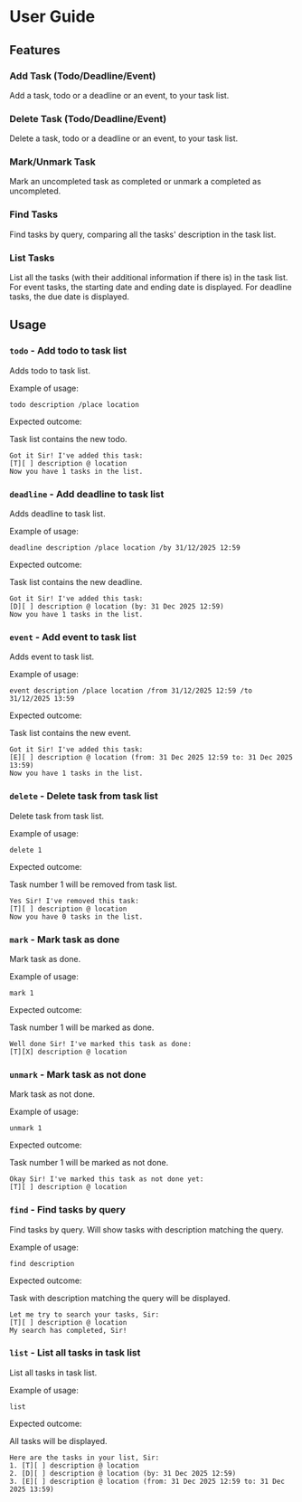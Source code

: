 # User Guide

## Features

### Add Task (Todo/Deadline/Event)

Add a task, todo or a deadline or an event, to your task list.

### Delete Task (Todo/Deadline/Event)

Delete a task, todo or a deadline or an event, to your task list.

### Mark/Unmark Task

Mark an uncompleted task as completed or unmark a completed as uncompleted.

### Find Tasks

Find tasks by query, comparing all the tasks' description in the task list.

### List Tasks

List all the tasks (with their additional information if there is) in the task list. For event tasks, the starting date and ending date is displayed. For deadline tasks, the due date is displayed.

## Usage

### `todo` - Add todo to task list

Adds todo to task list.

Example of usage: 

`todo description /place location`

Expected outcome:

Task list contains the new todo.

```
Got it Sir! I've added this task:
[T][ ] description @ location
Now you have 1 tasks in the list.
```

### `deadline` - Add deadline to task list

Adds deadline to task list.

Example of usage:

`deadline description /place location /by 31/12/2025 12:59`

Expected outcome:

Task list contains the new deadline.

```
Got it Sir! I've added this task:
[D][ ] description @ location (by: 31 Dec 2025 12:59)
Now you have 1 tasks in the list.
```

### `event` - Add event to task list

Adds event to task list.

Example of usage:

`event description /place location /from 31/12/2025 12:59 /to 31/12/2025 13:59`

Expected outcome:

Task list contains the new event.

```
Got it Sir! I've added this task:
[E][ ] description @ location (from: 31 Dec 2025 12:59 to: 31 Dec 2025 13:59)
Now you have 1 tasks in the list.
```

### `delete` - Delete task from task list

Delete task from task list.

Example of usage:

`delete 1`

Expected outcome:

Task number 1 will be removed from task list.

```
Yes Sir! I've removed this task:
[T][ ] description @ location
Now you have 0 tasks in the list.
```

### `mark` - Mark task as done

Mark task as done.

Example of usage:

`mark 1`

Expected outcome:

Task number 1 will be marked as done.

```
Well done Sir! I've marked this task as done:
[T][X] description @ location
```

### `unmark` - Mark task as not done

Mark task as not done.

Example of usage:

`unmark 1`

Expected outcome:

Task number 1 will be marked as not done.

```
Okay Sir! I've marked this task as not done yet:
[T][ ] description @ location
```

### `find` - Find tasks by query

Find tasks by query. Will show tasks with description matching the query.

Example of usage:

`find description`

Expected outcome:

Task with description matching the query will be displayed.

```
Let me try to search your tasks, Sir:
[T][ ] description @ location
My search has completed, Sir!
```

### `list` - List all tasks in task list

List all tasks in task list.

Example of usage:

`list`

Expected outcome:

All tasks will be displayed.

```
Here are the tasks in your list, Sir:
1. [T][ ] description @ location
2. [D][ ] description @ location (by: 31 Dec 2025 12:59)
3. [E][ ] description @ location (from: 31 Dec 2025 12:59 to: 31 Dec 2025 13:59)
```